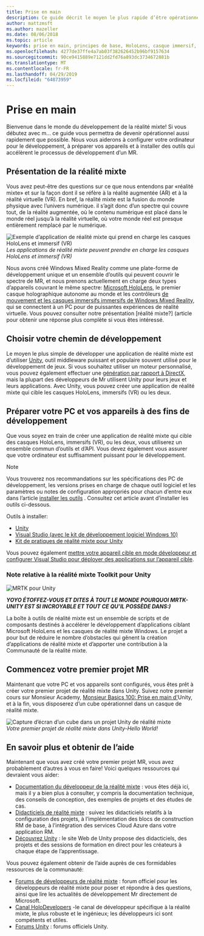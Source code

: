 ```yaml
---
title: Prise en main
description: Ce guide décrit le moyen le plus rapide d’être opérationnel avec le développement de réalité mixte.
author: mattzmsft
ms.author: mazeller
ms.date: 08/06/2018
ms.topic: article
keywords: prise en main, principes de base, HoloLens, casque immersif, AR, VR, Unity, Visual Studio, démarrage rapide, comment
ms.openlocfilehash: 4277de37ffe4a7ab03f382626452b96bf9157634
ms.sourcegitcommit: 90ce9415889e7121dd2fd76a893dc3734672881b
ms.translationtype: MT
ms.contentlocale: fr-FR
ms.lasthandoff: 04/29/2019
ms.locfileid: "64873959"
---
```

# <a name="get-started"></a>Prise en main

Bienvenue dans le monde du développement de la réalité mixte! Si vous débutez avec m... ce guide vous permettra de devenir opérationnel aussi rapidement que possible. Nous vous aiderons à configurer votre ordinateur pour le développement, à préparer vos appareils et à installer des outils qui accélèrent le processus de développement d’un MR. 

## <a name="intro-to-mixed-reality"></a>Présentation de la réalité mixte

Vous avez peut-être des questions sur ce que nous entendons par «réalité mixte» et sur la façon dont il se réfère à la réalité augmentée (AR) et à la réalité virtuelle (VR). En bref, la réalité mixte est la fusion du monde physique avec l’univers numérique. il s’agit donc d’un spectre qui couvre tout, de la réalité augmentée, où le contenu numérique est placé dans le monde réel jusqu’à la réalité virtuelle, où votre monde réel est presque entièrement remplacé par le numérique. 

![Exemple d’application de réalité mixte qui prend en charge les casques HoloLens et immersif (VR)](images/mr-island.png)<br>
*Les applications de réalité mixte peuvent prendre en charge les casques HoloLens et immersif (VR)*

Nous avons créé Windows Mixed Reality comme une plate-forme de développement unique et un ensemble d’outils qui peuvent couvrir le spectre de MR, et nous prenons actuellement en charge deux types d’appareils couvrant le même spectre: [Microsoft HoloLens](https://www.microsoft.com/hololens), le premier casque holographique autonome au monde et les contrôleurs [de mouvement et les casques immersifs immersifs de Windows Mixed Reality](https://www.microsoft.com/windows/windows-mixed-reality), qui se connectent à un PC pour de puissantes expériences de réalité virtuelle. Vous pouvez consulter notre présentation [réalité mixte?] (article pour obtenir une réponse plus complète si vous êtes intéressé.

## <a name="choose-your-development-path"></a>Choisir votre chemin de développement

Le moyen le plus simple de développer une application de réalité mixte est d’utiliser [Unity](https://unity3d.com), outil middleware puissant et populaire souvent utilisé pour le développement de jeux. Si vous souhaitez utiliser un moteur personnalisé, vous pouvez également effectuer une [génération par rapport à DirectX](directx-development-overview.md), mais la plupart des développeurs de Mr utilisent Unity pour leurs jeux et leurs applications. Avec Unity, vous pouvez créer une application de réalité mixte qui cible les casques HoloLens, immersifs (VR) ou les deux.

## <a name="prepare-your-pc-and-devices-for-development"></a>Préparer votre PC et vos appareils à des fins de développement

Que vous soyez en train de créer une application de réalité mixte qui cible des casques HoloLens, immersifs (VR), ou les deux, vous utiliserez un ensemble commun d’outils et d’API. Vous devez également vous assurer que votre ordinateur est suffisamment puissant pour le développement. 

>[!NOTE]
>Vous trouverez nos recommandations sur les spécifications des PC de développement, les versions prises en charge de chaque outil logiciel et les paramètres ou notes de configuration appropriés pour chacun d’entre eux dans l’article [installer les outils](install-the-tools.md) . Consultez cet article avant d’installer les outils ci-dessous.

Outils à installer:
* [Unity](https://store.unity.com/download)
* [Visual Studio (avec le kit de développement logiciel Windows 10)](https://developer.microsoft.com/windows/downloads)
* [Kit de pratiques de réalité mixte pour Unity](https://github.com/Microsoft/MixedRealityToolkit-Unity/blob/htk_release/GettingStarted.md)

Vous pouvez également [mettre votre appareil cible en mode développeur et configurer Visual Studio pour déployer des applications sur l’appareil cible](using-visual-studio.md).

### <a name="a-note-about-the-mixed-reality-toolkit-for-unity"></a>Note relative à la réalité mixte Toolkit pour Unity

![MRTK pour Unity](images/mrtkandunity.png)<br>

***YOYO ÉTOFFEZ-VOUS ET DITES À TOUT LE MONDE POURQUOI MRTK-UNITY EST SI INCROYABLE ET TOUT CE QU’IL POSSÈDE DANS:)***

La boîte à outils de réalité mixte est un ensemble de scripts et de composants destinés à accélérer le développement d’applications ciblant Microsoft HoloLens et les casques de réalité mixte Windows. Le projet a pour but de réduire le nombre d’obstacles qui gênent la création d’applications de réalité mixte et d’apporter une contribution à la Communauté de la réalité mixte.

## <a name="start-your-first-mr-project"></a>Commencez votre premier projet MR

Maintenant que votre PC et vos appareils sont configurés, vous êtes prêt à créer votre premier projet de réalité mixte dans Unity. Suivez notre premier cours sur Monsieur Academy, [Monsieur Basics 100: Prise en main d'](holograms-100.md)Unity, et à la fin, vous disposerez d’un cube opérationnel dans un casque de réalité mixte.

![Capture d’écran d’un cube dans un projet Unity de réalité mixte](images/mr-cube.PNG)<br>
*Votre premier projet de réalité mixte dans Unity-Hello World!*

## <a name="learn-more-and-get-help"></a>En savoir plus et obtenir de l’aide

Maintenant que vous avez créé votre premier projet MR, vous avez probablement d’autres à vous en faire! Voici quelques ressources qui devraient vous aider:
* [Documentation du développeur de la réalité mixte](mixed-reality.md) : vous êtes déjà ici, mais il y a bien plus à consulter, y compris la documentation technique, des conseils de conception, des exemples de projets et des études de cas.
* [Didacticiels de réalité mixte](tutorials.md) : suivez les didacticiels relatifs à la configuration des projets, à l’implémentation des blocs de construction RM de base, à l’intégration des services Cloud Azure dans votre application RM.
* [Découvrez Unity](https://unity3d.com/learn) : le site Web de Unity propose des didacticiels, des projets et des sessions de formation en direct pour les créateurs à chaque étape de l’apprentissage.

Vous pouvez également obtenir de l’aide auprès de ces formidables ressources de la communauté:
* [Forums de développeurs de réalité mixte](https://forums.hololens.com/) : forum officiel pour les développeurs de réalité mixte pour poser et répondre à des questions, ainsi que lire les actualités de développement Mr directement de Microsoft.
* [Canal HoloDevelopers](https://holodevelopersslack.azurewebsites.net/) -le canal de développeur spécifique à la réalité mixte, le plus robuste et le ingénieux; les développeurs ici sont compétents et utiles.
* [Forums Unity](https://forum.unity3d.com/) : forums officiels Unity.
